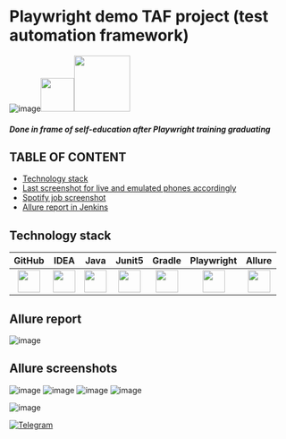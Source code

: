 # Playwright demo TAF project (test automation framework)
![image](https://github.com/xt4k/playwright-junit-allure-demo/assets/38681283/f075922a-0ad8-4238-9aa6-402bd5b93bca)<img src="https://github.com/xt4k/playwright-junit-allure-demo/assets/38681283/2314cdc1-c905-417d-8f8d-a4d43bd060eb" width="60" height="60"><img src="https://github.com/xt4k/playwright-junit-allure-demo/assets/38681283/52b31b88-8996-47eb-a8ef-551fae1d70e6" width="100" height="100">



##### Done in frame of self-education after Playwright training graduating


## TABLE OF CONTENT
* [Technology stack](#technology-stack)
* [Last screenshot for live and emulated phones accordingly](#last-screenshot-for-live-and-emulated-phones-accordingly)
* [Spotify job screenshot](#spotify-job-screenshot)
* [Allure report in Jenkins](#allure-report-in-jenkins)


## Technology stack

| GitHub | IDEA | Java | Junit5 | Gradle |        Playwright      |    Allure   | 
|:-----:|:-----:|:----:|:------:|:------:|:----------------------:|:-----------:|
|<img src="https://user-images.githubusercontent.com/38681283/120561870-048f0480-c40e-11eb-9ff8-c155f9d617c4.png" width="40" height="40">|<img src="https://user-images.githubusercontent.com/38681283/120561799-e88b6300-c40d-11eb-91ba-d4103ef6d4b5.png" width="40" height="40">|<img src="https://user-images.githubusercontent.com/38681283/120561837-f7721580-c40d-11eb-8590-7b3b0b5eb50d.png" width="40" height="40"> |<img src="https://user-images.githubusercontent.com/38681283/120562013-43bd5580-c40e-11eb-926f-1b8d3dc9e965.png" width="40" height="40"> |<img src="https://user-images.githubusercontent.com/38681283/120562398-fbeafe00-c40e-11eb-9fe7-3a641bf7115c.png" width="40" height="40"> |<img src="https://github.com/xt4k/playwright-junit-allure-demo/assets/38681283/52b31b88-8996-47eb-a8ef-551fae1d70e6" width="40" height="40">|<img src="https://user-images.githubusercontent.com/38681283/120562749-b5e26a00-c40f-11eb-91d9-641e254428c9.png" width="40" height="40">|



## Allure report
![image](https://github.com/xt4k/playwright-junit-allure-demo/assets/38681283/8d334665-af01-42b9-be82-437a4c1d438d)

## Allure screenshots
![image](https://github.com/xt4k/playwright-junit-allure-demo/assets/38681283/9655631d-93ca-40a0-bd98-fe2d42c1f3cc)
![image](https://github.com/xt4k/playwright-junit-allure-demo/assets/38681283/0fe55c65-2db7-4119-9828-9928a2684b29)
![image](https://github.com/xt4k/playwright-junit-allure-demo/assets/38681283/85c84531-6555-4a5a-9d3f-36c7f9238cbc)
![image](https://github.com/xt4k/playwright-junit-allure-demo/assets/38681283/b66fb1e7-2ddb-4c2a-8863-01fc3f32e846)


![image](https://github.com/xt4k/playwright-junit-allure-demo/assets/38681283/5be72d50-42f5-4478-95f2-9f0aa0365afa)



[![Telegram](https://img.shields.io/badge/-Telegram-0b0a1a?style=for-the-badge&logo=telegram&logoColor=27A0D9)](https://t.me/yuriy_logvinov)

[1]: https://jenkins.autotests.cloud/job/spotify_auto_diploma

[2]: https://allure.autotests.cloud/project/204/launches

